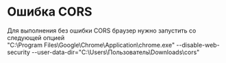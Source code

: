 # Ошибка CORS
Для выполнения без ошибки CORS браузер нужно запустить со следующей опцией  
"C:\Program Files\Google\Chrome\Application\chrome.exe" --disable-web-security --user-data-dir="C:\Users\Пользователь\Downloads\cors"
